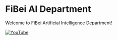 # FiBei AI Department
Welcome to FiBei Artificial Intelligence Department!

[![YouTube](http://i.ytimg.com/vi/vrPxWmmM5aE/hqdefault.jpg)](https://www.youtube.com/watch?v=vrPxWmmM5aE)